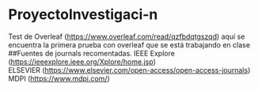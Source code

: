# ProyectoInvestigaci-n
Test de Overleaf (https://www.overleaf.com/read/qzfbdqtgszqd) aquí se encuentra la primera prueba con overleaf que se está trabajando en clase\
##Fuentes de journals recomentadas.
IEEE Explore (https://ieeexplore.ieee.org/Xplore/home.jsp)\
ELSEVIER (https://www.elsevier.com/open-access/open-access-journals)\
MDPI (https://www.mdpi.com/)
